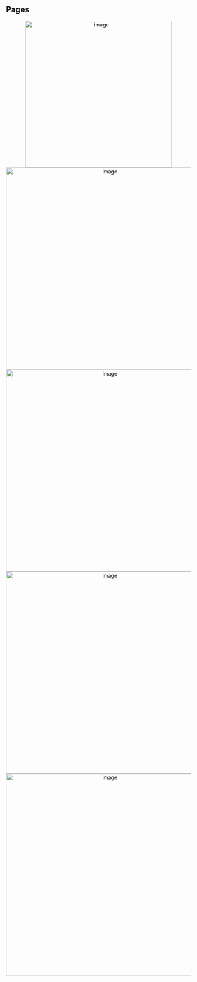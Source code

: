 ## Pages
<p float="left" align="center">
<img width="400" alt="image" src="https://github.com/Panelkaa/GIZ-shop/assets/92202917/e3daf122-040c-4635-9f25-61f7a6cec9c5">

<img width="550" alt="image" src="https://github.com/Panelkaa/GIZ-shop/assets/92202917/5951be8b-837d-43ab-b6bf-7e1960f6d40c">

<img width="550" alt="image" src="https://github.com/Panelkaa/GIZ-shop/assets/92202917/3c82baa4-3943-464b-ac3a-a43295861fe6">
<img width="550" alt="image" src="https://github.com/Panelkaa/GIZ-shop/assets/92202917/eedaef01-e99a-4ffd-911e-42bf0c28e645">
<img width="550" alt="image" src="https://github.com/Panelkaa/GIZ-shop/assets/92202917/0cebe0c7-bac2-47e7-a500-8e62f422eabf">
</p>

